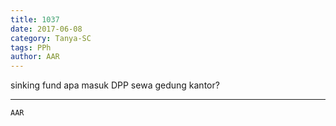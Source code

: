 ```yaml
---
title: 1037
date: 2017-06-08
category: Tanya-SC
tags: PPh
author: AAR
---
```


sinking fund apa masuk DPP sewa gedung kantor?

---



`AAR`
